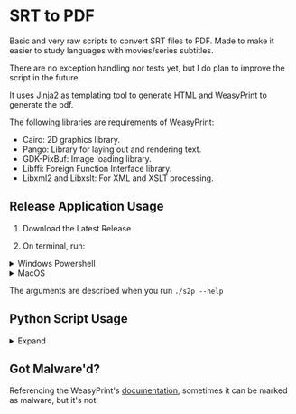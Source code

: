 # SRT to PDF

Basic and very raw scripts to convert SRT files to PDF. Made to make it easier to study languages with movies/series subtitles.

There are no exception handling nor tests yet, but I do plan to improve the script in the future.

It uses [Jinja2](https://jinja.palletsprojects.com/) as templating tool to generate HTML and [WeasyPrint](https://weasyprint.org) to generate the pdf.

The following libraries are requirements of WeasyPrint:

- Cairo: 2D graphics library.
- Pango: Library for laying out and rendering text.
- GDK-PixBuf: Image loading library.
- Libffi: Foreign Function Interface library.
- Libxml2 and Libxslt: For XML and XSLT processing.

## Release Application Usage

1. Download the Latest Release

2. On terminal, run:

<details>
<summary> Windows Powershell
</summary>

```powershell
.\s2p-x64.exe --srt_file "probe.srt" --html_output "./out/out.html" --pdf_output "./out/out.pdf" --template_name "template" --pdf_title "Title" --pdf_subtitle "Subtitle"
```

</details>

<details>
<summary> MacOS
</summary>

```powershell
./s2p --srt_file "./path/to/file.srt" --html_output "./path/to/out.html" --pdf_output "./path/to/out.pdf" --template_name "template" --pdf_title "Title" --pdf_subtitle "Subtitle"
```

</details>

The arguments are described when you run ``./s2p --help``

## Python Script Usage
<details>

<summary>Expand</summary>

### Configurations

<details>

<summary> <h3> MacOS </h3> </summary>

On MacOS one can install it through [Homebrew](https://brew.sh):
```
brew install cairo pango gdk-pixbuf libffi
```

>[!important]
>It's expected to have problems on MacOS when installing python from one source (e.g. universall installer provided by python.org) and WeasyPrint from another.

### Read this if you have problems with python not locating WeasyPrint's libraries
>[!info]
>This covers ARM macOS, because it's the only system I faced the problem.

1. Install python through [Homebrew](https://brew.sh)
```bash
brew install python
```
It's expected to prompt the installation of the latest version, or ask to reinstall if it's already installed.

2. Check `which python3`
Run the following command:
```bash
which python3
```

If it outputs a path outside brew's domain, it's likely you will need to update your `PATH` variable, otherwise you should be good already.

3. Updating the path variable.
Create or open your ``~/.zshrc`` file. I use code for that but you can also use nano. If you need to create it, run:
```bash
touch ~/.zshrc
```

Then there are the two options for editing

```bash
code ~/.zshrc
```

or

```bash
nano ~/.zshrc
```

Paste the following and save:

```bash
export PATH="/opt/homebrew/bin:$PATH"
```

Then just refresh your `PATH` variable. Once in terminal again, type:

```bash
source ~/.zshrc
```

</details>

<details>
<summary> <h3> Windows </h3> </summary>
1. Install WeasyPrint dependencies as specified by the [documentation](https://doc.courtbouillon.org/weasyprint/stable/first_steps.html#windows)

2. Create the Virtual Environment and install the dependencies from *requirements.txt*.

3. Run the script.
</details>
</details>

## Got Malware'd?
Referencing the WeasyPrint's [documentation](https://doc.courtbouillon.org/weasyprint/stable/first_steps.html#installation), sometimes it can be marked as malware, but it's not.
